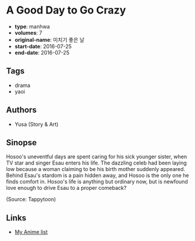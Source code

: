 # A Good Day to Go Crazy

-   **type**: manhwa
-   **volumes**: 7
-   **original-name**: 미치기 좋은 날
-   **start-date**: 2016-07-25
-   **end-date**: 2016-07-25

## Tags

-   drama
-   yaoi

## Authors

-   Yusa (Story & Art)

## Sinopse

Hosoo's uneventful days are spent caring for his sick younger sister, when TV star and singer Esau enters his life. The dazzling celeb had been laying low because a woman claiming to be his birth mother suddenly appeared. Behind Esau's stardom is a pain hidden away, and Hosoo is the only one he finds comfort in. Hosoo's life is anything but ordinary now, but is newfound love enough to drive Esau to a proper comeback?

(Source: Tappytoon)

## Links

-   [My Anime list](https://myanimelist.net/manga/125953/A_Good_Day_to_Go_Crazy)
